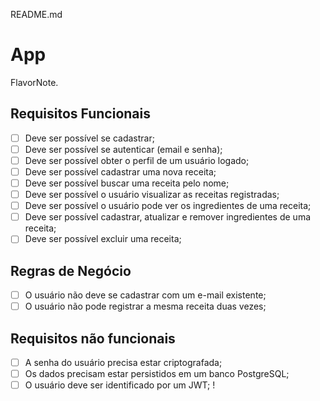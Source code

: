 README.md

# App

FlavorNote.

## Requisitos Funcionais

- [ ] Deve ser possível se cadastrar;
- [ ] Deve ser possível se autenticar (email e senha);
- [ ] Deve ser possível obter o perfil de um usuário logado;
- [ ] Deve ser possível cadastrar uma nova receita;
- [ ] Deve ser possível buscar uma receita pelo nome;
- [ ] Deve ser possível o usuário visualizar as receitas registradas;
- [ ] Deve ser possível o usuário pode ver os ingredientes de uma receita;
- [ ] Deve ser possível cadastrar, atualizar e remover ingredientes de uma receita;
- [ ] Deve ser possível excluir uma receita;

## Regras de Negócio

- [ ] O usuário não deve se cadastrar com um e-mail existente;
- [ ] O usuário não pode registrar a mesma receita duas vezes;
 
## Requisitos não funcionais

- [ ] A senha do usuário precisa estar criptografada;
- [ ] Os dados precisam estar persistidos em um banco PostgreSQL;
- [ ] O usuário deve ser identificado por um JWT; !